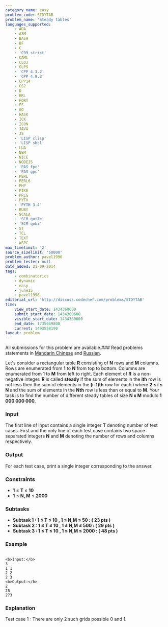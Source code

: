 ```yaml
---
category_name: easy
problem_code: STDYTAB
problem_name: 'Steady tables'
languages_supported:
    - ADA
    - ASM
    - BASH
    - BF
    - C
    - 'C99 strict'
    - CAML
    - CLOJ
    - CLPS
    - 'CPP 4.3.2'
    - 'CPP 4.9.2'
    - CPP14
    - CS2
    - D
    - ERL
    - FORT
    - FS
    - GO
    - HASK
    - ICK
    - ICON
    - JAVA
    - JS
    - 'LISP clisp'
    - 'LISP sbcl'
    - LUA
    - NEM
    - NICE
    - NODEJS
    - 'PAS fpc'
    - 'PAS gpc'
    - PERL
    - PERL6
    - PHP
    - PIKE
    - PRLG
    - PYTH
    - 'PYTH 3.4'
    - RUBY
    - SCALA
    - 'SCM guile'
    - 'SCM qobi'
    - ST
    - TCL
    - TEXT
    - WSPC
max_timelimit: '2'
source_sizelimit: '50000'
problem_author: pavel1996
problem_tester: null
date_added: 21-09-2014
tags:
    - combinatorics
    - dynamic
    - easy
    - june15
    - pavel1996
editorial_url: 'http://discuss.codechef.com/problems/STDYTAB'
time:
    view_start_date: 1434360600
    submit_start_date: 1434360600
    visible_start_date: 1434360600
    end_date: 1735669800
    current: 1493558190
layout: problem
---
```

All submissions for this problem are available.###  Read problems statements in [Mandarin Chinese](http://www.codechef.com/download/translated/JUNE15/mandarin/STDYTAB.pdf) and [Russian](http://www.codechef.com/download/translated/JUNE15/russian/STDYTAB.pdf).

Let's consider a rectangular table **R** consisting of **N** rows and **M** columns. Rows are enumerated from **1** to **N** from top to bottom. Columns are enumerated from 1 to **M** from left to right. Each element of **R** is a non-negative integer. **R** is called **steady** if the sum of elements in the **ith** row is not less then the sum of elements in the **(i-1)th** row for each **i** where **2 ≤ i ≤ N** and the sum of elements in the **Nth** row is less than or equal to **M**. Your task is to find the number of different steady tables of size **N x M** modulo **1 000 000 000**.

### Input

The first line of input contains a single integer **T** denoting number of test cases. First and the only line of each test case contains two space separated integers **N** and **M** denoting the number of rows and columns respectively.

### Output

For each test case, print a single integer corresponding to the answer.

### Constraints

- **1** ≤ **T** ≤ **10**
- **1** ≤ **N, M** ≤ **2000**

### Subtasks

- **Subtask 1 : 1 ≤ T ≤ 10 , 1 ≤ N,M ≤ 50 : ( 23 pts )**
- **Subtask 2 : 1 ≤ T ≤ 10 , 1 ≤ N,M ≤ 500 : ( 29 pts )**
- **Subtask 3 : 1 ≤ T ≤ 10 , 1 ≤ N,M ≤ 2000 : ( 48 pts )**

### Example

```

<b>Input:</b>
3
1 1
2 2
2 3
<b>Output:</b>
2
25
273

```
### Explanation

Test case 1 : There are only 2 such grids possible 0 and 1.